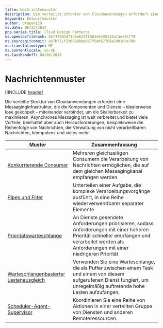 ```yaml
---
title: Nachrichtenmuster
description: Die verteilte Struktur von Cloudanwendungen erfordert eine Messaginginfrastruktur, die die Komponenten und Dienste – idealerweise lose gekoppelt – miteinander verbindet, um die Skalierbarkeit zu maximieren. Asynchrones Messaging ist weit verbreitet und bietet viele Vorteile, beinhaltet aber auch Herausforderungen, beispielsweise die Reihenfolge von Nachrichten, die Verwaltung von nicht verarbeitbaren Nachrichten, Idempotenz und vieles mehr.
keywords: Entwurfsmuster
author: dragon119
ms.date: 06/23/2017
pnp.series.title: Cloud Design Patterns
ms.openlocfilehash: 8bf37903df3a6eb23f1581e0405358a7aee61f79
ms.sourcegitcommit: e67b751f230792bba917754d67789a20810dc76b
ms.translationtype: HT
ms.contentlocale: de-DE
ms.lasthandoff: 04/06/2018
---
```

# <a name="messaging-patterns"></a>Nachrichtenmuster

[!INCLUDE [header](../../_includes/header.md)]

Die verteilte Struktur von Cloudanwendungen erfordert eine Messaginginfrastruktur, die die Komponenten und Dienste – idealerweise lose gekoppelt – miteinander verbindet, um die Skalierbarkeit zu maximieren. Asynchrones Messaging ist weit verbreitet und bietet viele Vorteile, beinhaltet aber auch Herausforderungen, beispielsweise die Reihenfolge von Nachrichten, die Verwaltung von nicht verarbeitbaren Nachrichten, Idempotenz und vieles mehr.


|                            Muster                             |                                                                        Zusammenfassung                                                                         |
|----------------------------------------------------------------|--------------------------------------------------------------------------------------------------------------------------------------------------------|
|        [Konkurrierende Consumer](../competing-consumers.md)        |                            Mehreren gleichzeitigen Consumern die Verarbeitung von Nachrichten ermöglichen, die auf dem gleichen Messagingkanal empfangen werden                            |
|          [Pipes und Filter](../pipes-and-filters.md)          |                       Unterteilen einer Aufgabe, die komplexe Verarbeitungsvorgänge ausführt, in eine Reihe wiederverwendbarer separater Elemente                        |
|             [Prioritätswarteschlange](../priority-queue.md)             | An Dienste gesendete Anforderungen priorisieren, sodass Anforderungen mit einer höheren Priorität schneller empfangen und verarbeitet werden als Anforderungen mit einer niedrigeren Priorität |
|  [Warteschlangenbasierter Lastenausgleich](../queue-based-load-leveling.md)  |              Verwenden Sie eine Warteschlange, die als Puffer zwischen einem Task und einem von diesem aufgerufenen Dienst fungiert, um unregelmäßig auftretende hohe Lasten aufzufangen.               |
| [Scheduler-Agent-Supervisor](../scheduler-agent-supervisor.md) |                              Koordinieren Sie eine Reihe von Aktionen in einer verteilten Gruppe von Diensten und anderen Remoteressourcen.                              |

